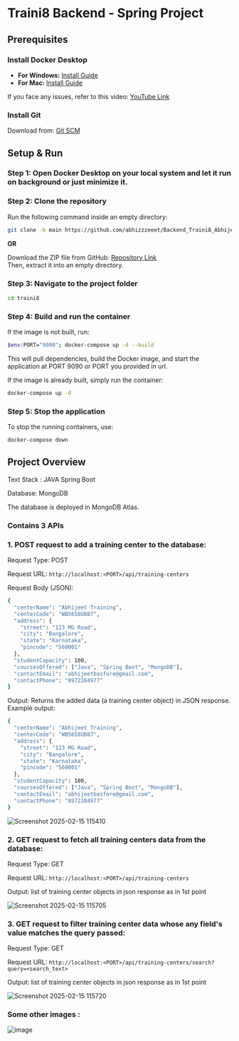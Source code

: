 # Traini8 Backend - Spring Project

## Prerequisites

### Install Docker Desktop

- **For Windows:** [Install Guide](https://docs.docker.com/desktop/setup/install/windows-install/)
- **For Mac:** [Install Guide](https://docs.docker.com/desktop/setup/install/mac-install/)

If you face any issues, refer to this video: [YouTube Link](https://www.youtube.com/watch?v=ZyBBv1JmnWQ)

### Install Git

Download from: [Git SCM](https://git-scm.com/downloads)

## Setup & Run

### Step 1: Open Docker Desktop on your local system and let it run on background or just minimize it.

### Step 2: Clone the repository

Run the following command inside an empty directory:

```bash
git clone -b main https://github.com/abhizzzeeet/Backend_Traini8_Abhijeet.git
```

**OR**

Download the ZIP file from GitHub: [Repository Link](https://github.com/abhizzzeeet/Backend_Traini8_Abhijeet)  
Then, extract it into an empty directory.

### Step 3: Navigate to the project folder

```bash
cd traini8
```

### Step 4: Build and run the container

If the image is not built, run:

```bash
$env:PORT="9090"; docker-compose up -d --build
```

This will pull dependencies, build the Docker image, and start the application at PORT 9090 or PORT you provided in url.

If the image is already built, simply run the container:

```bash
docker-compose up -d
```

### Step 5: Stop the application

To stop the running containers, use:

```bash
docker-compose down
```


## Project Overview

Text Stack : JAVA Spring Boot

Database: MongoDB


The database is deployed in MongoDB Atlas.

### Contains 3 APIs

### 1. POST request to add a training center to the database:

Request Type: POST

Request URL: `http://localhost:<PORT>/api/training-centers`

Request Body (JSON):

```bash
{
  "centerName": "Abhijeet Training",
  "centerCode": "WB5658UB87",
  "address": {
    "street": "123 MG Road",
    "city": "Bangalore",
    "state": "Karnataka",
    "pincode": "560001"
  },
  "studentCapacity": 100,
  "coursesOffered": ["Java", "Spring Boot", "MongoDB"],
  "contactEmail": "abhijeetbasfore@gmail.com",
  "contactPhone": "8972284977"
}
```

Output: Returns the added data (a training center object) in JSON response. Example output:

```bash
{
  "centerName": "Abhijeet Training",
  "centerCode": "WB5658UB87",
  "address": {
    "street": "123 MG Road",
    "city": "Bangalore",
    "state": "Karnataka",
    "pincode": "560001"
  },
  "studentCapacity": 100,
  "coursesOffered": ["Java", "Spring Boot", "MongoDB"],
  "contactEmail": "abhijeetbasfore@gmail.com",
  "contactPhone": "8972284977"
}
```
![Screenshot 2025-02-15 115410](https://github.com/user-attachments/assets/b540d23b-eddd-4ee2-9bb1-2c95205a5f51)


### 2. GET request to fetch all training centers data from the database:

Request Type: GET

Request URL: `http://localhost:<PORT>/api/training-centers`

Output: list of training center objects in json response as in 1st point

![Screenshot 2025-02-15 115705](https://github.com/user-attachments/assets/ab298d2f-e20f-43d3-a1f2-542a97909f46)


### 3. GET request to filter training center data whose any field's value matches the query passed:

Request Type: GET

Request URL: `http://localhost:<PORT>/api/training-centers/search?query=<search_text>`

Output: list of training center objects in json response as in 1st point

![Screenshot 2025-02-15 115720](https://github.com/user-attachments/assets/f0d45147-277f-4068-8943-cdd41de92f52)

### Some other images : 

![image](https://github.com/user-attachments/assets/e4f388e1-7715-4aa9-b4e2-4176c38af720)

